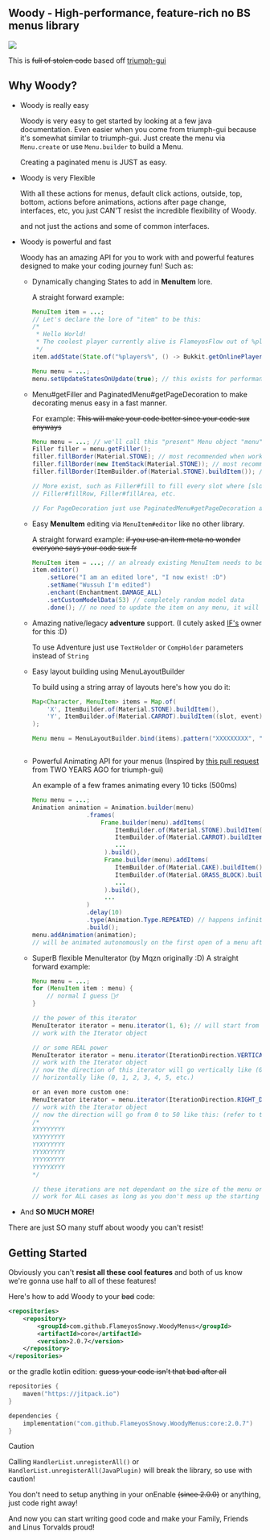 ## Woody - High-performance, feature-rich no BS menus library
[![](https://dcbadge.vercel.app/api/server/Zj6KBS7UwX)](https://discord.gg/Zj6KBS7UwX)

This is ~~full of stolen code~~ based off [triumph-gui](https://github.com/TriumphTeam/triumph-gui)

## Why Woody?
- Woody is really easy

  Woody is very easy to get started by looking at a few java documentation.
  Even easier when you come from triumph-gui because it's somewhat similar to triumph-gui.
  Just create the menu via `Menu.create` or use `Menu.builder` to build a Menu.
  
  Creating a paginated menu is JUST as easy.

- Woody is very Flexible

  With all these actions for menus, default click actions, outside, top, bottom,
  actions before animations, actions after page change, interfaces, etc, you just CAN'T resist the incredible flexibility of Woody.

  and not just the actions and some of common interfaces.
  
- Woody is powerful and fast
  
  Woody has an amazing API for you to work with and powerful features designed to make your coding journey fun!
  Such as:
  - Dynamically changing States to add in **MenuItem** lore.

    A straight forward example:
    ```java
    MenuItem item = ...;
    // Let's declare the lore of "item" to be this:
    /*
     * Hello World!
     * The coolest player currently alive is FlameyosFlow out of %players% players in the server
     */
    item.addState(State.of("%players%", () -> Bukkit.getOnlinePlayers().size(), item));

    Menu menu = ...;
    menu.setUpdateStatesOnUpdate(true); // this exists for performance reasons
    ```
  - Menu#getFiller and PaginatedMenu#getPageDecoration to make decorating menus easy in a fast manner.

    For example: ~~This will make your code better since your code sux anyways~~
    ```java
    Menu menu = ...; // we'll call this "present" Menu object "menu"
    Filler filler = menu.getFiller();
    filler.fillBorder(Material.STONE); // most recommended when working with glass panes on newer versions
    filler.fillBorder(new ItemStack(Material.STONE)); // most recommended when working with glass panes on legacy
    filler.fillBorder(ItemBuilder.of(Material.STONE).buildItem()); // most recommended for ANYTHING else

    // More exist, such as Filler#fill to fill every slot where [slot != null]
    // Filler#fillRow, Filler#fillArea, etc.

    // For PageDecoration just use PaginatedMenu#getPageDecoration and it should be looking just the same.
    ```
  - Easy **MenuItem** editing via `MenuItem#editor` like no other library.

    A straight forward example: ~~if you use an item meta no wonder everyone says your code sux fr~~
    ```java
    MenuItem item = ...; // an already existing MenuItem needs to be present, let's call this "item"
    item.editor()
        .setLore("I am an edited lore", "I now exist! :D")
        .setName("Wussuh I'm edited")
        .enchant(Enchantment.DAMAGE_ALL)
        .setCustomModelData(53) // completely random model data
        .done(); // no need to update the item on any menu, it will automatically change :D
    ```
  - Amazing native/legacy **adventure** support. (I cutely asked [IF's](https://github.com/stefvanschie/IF) owner for this :D)
    
    To use Adventure just use `TextHolder` or `CompHolder` parameters instead of `String`
  - Easy layout building using MenuLayoutBuilder
    
    To build using a string array of layouts here's how you do it:
    ```java
    Map<Character, MenuItem> items = Map.of(
        'X', ItemBuilder.of(Material.STONE).buildItem(),
        'Y', ItemBuilder.of(Material.CARROT).buildItem((slot, event) -> Bukkit.getLogger().info("A carrot got clicked!")
    );

    Menu menu = MenuLayoutBuilder.bind(items).pattern("XXXXXXXXX", "XYY   YYX", "XXXXXXXXX").createMenu("&4Sick Menu Building", EnumSet.allOf(Modifier.class));
   ```
   ```

  - Powerful Animating API for your menus (Inspired by [this pull request](https://github.com/TriumphTeam/triumph-gui/pull/49) from TWO YEARS AGO for triumph-gui)
    
    An example of a few frames animating every 10 ticks (500ms)
    ```java
    Menu menu = ...;
    Animation animation = Animation.builder(menu)
                   .frames(
                       Frame.builder(menu).addItems(
                           ItemBuilder.of(Material.STONE).buildItem(),
                           ItemBuilder.of(Material.CARROT).buildItem(),
                           ...
                        ).build(),
                        Frame.builder(menu).addItems(
                           ItemBuilder.of(Material.CAKE).buildItem(),
                           ItemBuilder.of(Material.GRASS_BLOCK).buildItem(),
                           ...
                        ).build(),
                        ...
                   )
                   .delay(10)
                   .type(Animation.Type.REPEATED) // happens infinitely until the last viewer of the menu closes the menu
                   .build();
    menu.addAnimation(animation);
    // will be animated autonomously on the first open of a menu after 0 viewers
    ```
  - SuperB flexible MenuIterator (by Mqzn originally :D)
    A straight forward example:
    ```java
    Menu menu = ...;
    for (MenuItem item : menu) {
        // normal I guess 🤷‍♂️
    }

    // the power of this iterator
    MenuIterator iterator = menu.iterator(1, 6); // will start from row 1, and column 6
    // work with the Iterator object

    // or some REAL power
    MenuIterator iterator = menu.iterator(IterationDirection.VERTICAL);
    // work with the Iterator object
    // now the direction of this iterator will go vertically like (0, 9, 18, 27, 36, 45, 1, 10, 19, etc.) instead of
    // horizontally like (0, 1, 2, 3, 4, 5, etc.)
    
    or an even more custom one:
    MenuIterator iterator = menu.iterator(IterationDirection.RIGHT_DOWNWARDS_ONLY);
    // work with the Iterator object
    // now the direction will go from 0 to 50 like this: (refer to the X's)
    /*
    XYYYYYYYY
    YXYYYYYYY
    YYXYYYYYY
    YYYXYYYYY
    YYYYXYYYY
    YYYYYXYYY
    */
    
    // these iterations are not dependant on the size of the menu or the starting row and column, these directions
    // work for ALL cases as long as you don't mess up the starting row and/or column.
    ```

- And **SO MUCH MORE!**

There are just SO many stuff about woody you can't resist!

## Getting Started
Obviously you can't **resist all these cool features** and both of us know we're gonna use half to all of these features!

Here's how to add Woody to your ~~bad~~ code:
```xml
<repositories>
    <repository>
        <groupId>com.github.FlameyosSnowy.WoodyMenus</groupId>
        <artifactId>core</artifactId>
        <version>2.0.7</version>
    </repository>
</repositories>
```

or the gradle kotlin edition: ~~guess your code isn't that bad after all~~
```kt
repositories {
    maven("https://jitpack.io")
}

dependencies {
    implementation("com.github.FlameyosSnowy.WoodyMenus:core:2.0.7")
}
```
> [!CAUTION]
> Calling `HandlerList.unregisterAll()` or `HandlerList.unregisterAll(JavaPlugin)` will break the library, so use with caution!

You don't need to setup anything in your onEnable ~~(since 2.0.0)~~ or anything, just code right away!
 
And now you can start writing good code and make your Family, Friends and Linus Torvalds proud!
